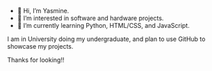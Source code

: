 - 👋 Hi, I’m Yasmine.
- 👀 I’m interested in software and hardware projects.
- 🌱 I’m currently learning Python, HTML/CSS, and JavaScript.

I am in University doing my undergraduate, and plan to use GitHub to showcase my projects.

Thanks for looking!!
